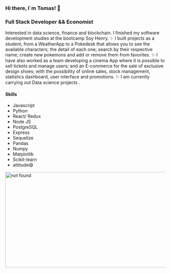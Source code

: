 ### Hi there,  I´m Tomas! 👋

<h3> Full Stack Developer && Economist</h3>

Interested in data science, finance and blockchain.
I finished my software development studies at the bootcamp Soy Henry.
✨ I built projects as a student, from a WeatherApp to a Pokedesk that allows you to see the available characters; the detail of each one; search by their respective name; create new pokemons and add or remove them from favorites.
✨ I have also worked as a team developing a cinema App where it is possible to sell tickets and manage users; and an E-commerce for the sale of exclusive design shoes; with the possibility of online sales, stock management, statistics dashboard, user interface and promotions.
✨ I am currently carrying out Data science projects .
<h4>Skills</h4>
<ul>
	<li>Javascript</li>
	<li>Python</li>
	<li>React/ Redux</li>
	<li>Node JS</li>
  <li>PostgreSQL</li>
  <li>Express</li>
  <li>Sequelize</li>
	<li>Pandas</li>
	<li>Numpy</li>
	<li>Matplotlib</li>
	<li>Scikit-learn</li>
  <li>attitude😄</li>
</ul>

<img src="https://images6.alphacoders.com/430/430889.jpg" alt="not found" height=300px width= 550px />
<!--
**Tomasberro/Tomasberro** is a ✨ _special_ ✨ repository because its `README.md` (this file) appears on your GitHub profile.

Here are some ideas to get you started:

- 🔭 I’m currently working on ...
- 🌱 I’m currently learning ...
- 👯 I’m looking to collaborate on ...
- 🤔 I’m looking for help with ...
- 💬 Ask me about ...
- 📫 How to reach me: ...
- 😄 Pronouns: ...
- ⚡ Fun fact: ...
-->
